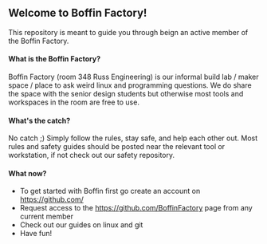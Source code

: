 ## Welcome to Boffin Factory!

This repository is meant to guide you through beign an active member of the
Boffin Factory.

#### What is the Boffin Factory?

Boffin Factory (room 348 Russ Engineering) is our informal build lab / maker 
space / place to ask weird linux and programming questions.  We do share the 
space with the senior design students but otherwise most tools and workspaces in
the room are free to use.

#### What's the catch?

No catch ;)  Simply follow the rules, stay safe, and help each other out.  Most
rules and safety guides should be posted near the relevant tool or workstation,
if not check out our safety repository.

#### What now?

* To get started with Boffin first go create an account on https://github.com/
* Request access to the https://github.com/BoffinFactory page from any current
member
* Check out our guides on linux and git
* Have fun!
